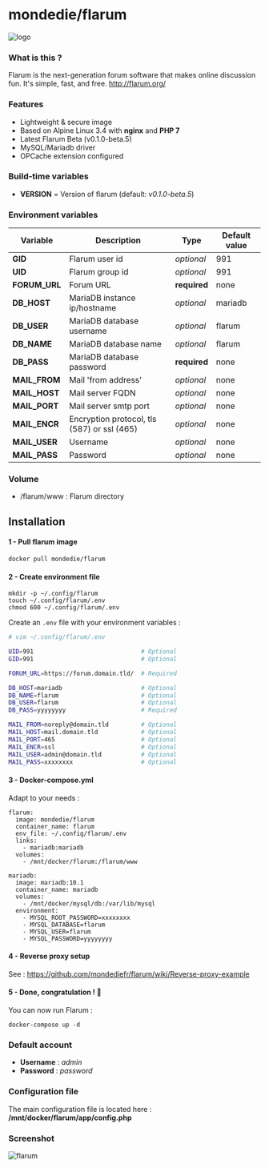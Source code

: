 # mondedie/flarum

![logo](https://i.imgur.com/Bjrtbsc.png "logo")

### What is this ?

Flarum is the next-generation forum software that makes online discussion fun. It's simple, fast, and free. http://flarum.org/

### Features

- Lightweight & secure image
- Based on Alpine Linux 3.4 with **nginx** and **PHP 7**
- Latest Flarum Beta (v0.1.0-beta.5)
- MySQL/Mariadb driver
- OPCache extension configured

### Build-time variables

- **VERSION** = Version of flarum (default: *v0.1.0-beta.5*)

### Environment variables

| Variable | Description | Type | Default value |
| -------- | ----------- | ---- | ------------- |
| **GID** | Flarum user id | *optional* | 991
| **UID** | Flarum group id | *optional* | 991
| **FORUM_URL** | Forum URL | **required** | none
| **DB_HOST** | MariaDB instance ip/hostname | *optional* | mariadb
| **DB_USER** | MariaDB database username | *optional* | flarum
| **DB_NAME** | MariaDB database name | *optional* | flarum
| **DB_PASS** | MariaDB database password | **required** | none
| **MAIL_FROM** | Mail 'from address' | *optional* | none
| **MAIL_HOST** | Mail server FQDN | *optional* | none
| **MAIL_PORT** | Mail server smtp port | *optional* | none
| **MAIL_ENCR** | Encryption protocol, tls (587) or ssl (465) | *optional* | none
| **MAIL_USER** | Username | *optional* | none
| **MAIL_PASS** | Password | *optional* | none

### Volume

* /flarum/www : Flarum directory

## Installation

#### 1 - Pull flarum image

```
docker pull mondedie/flarum
```

#### 2 - Create environment file

```
mkdir -p ~/.config/flarum
touch ~/.config/flarum/.env
chmod 600 ~/.config/flarum/.env
```

Create an `.env` file with your environment variables :

```bash
# vim ~/.config/flarum/.env

UID=991                              # Optional
GID=991                              # Optional

FORUM_URL=https://forum.domain.tld/  # Required

DB_HOST=mariadb                      # Optional
DB_NAME=flarum                       # Optional
DB_USER=flarum                       # Optional
DB_PASS=yyyyyyyy                     # Required

MAIL_FROM=noreply@domain.tld         # Optional
MAIL_HOST=mail.domain.tld            # Optional
MAIL_PORT=465                        # Optional
MAIL_ENCR=ssl                        # Optional
MAIL_USER=admin@domain.tld           # Optional
MAIL_PASS=xxxxxxxx                   # Optional
```

#### 3 - Docker-compose.yml

Adapt to your needs :

```
flarum:
  image: mondedie/flarum
  container_name: flarum
  env_file: ~/.config/flarum/.env
  links:
    - mariadb:mariadb
  volumes:
    - /mnt/docker/flarum:/flarum/www

mariadb:
  image: mariadb:10.1
  container_name: mariadb
  volumes:
    - /mnt/docker/mysql/db:/var/lib/mysql
  environment:
    - MYSQL_ROOT_PASSWORD=xxxxxxxx
    - MYSQL_DATABASE=flarum
    - MYSQL_USER=flarum
    - MYSQL_PASSWORD=yyyyyyyy
```

#### 4 - Reverse proxy setup

See : https://github.com/mondediefr/flarum/wiki/Reverse-proxy-example

#### 5 - Done, congratulation ! :tada:

You can now run Flarum :

```
docker-compose up -d
```

### Default account

* **Username** : *admin*
* **Password** : *password*

### Configuration file

The main configuration file is located here : **/mnt/docker/flarum/app/config.php**

### Screenshot

![flarum](https://i.imgur.com/teqg3od.pngP)
